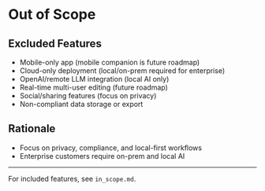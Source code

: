 # Out of Scope

## Excluded Features
- Mobile-only app (mobile companion is future roadmap)
- Cloud-only deployment (local/on-prem required for enterprise)
- OpenAI/remote LLM integration (local AI only)
- Real-time multi-user editing (future roadmap)
- Social/sharing features (focus on privacy)
- Non-compliant data storage or export

## Rationale
- Focus on privacy, compliance, and local-first workflows
- Enterprise customers require on-prem and local AI

---

For included features, see `in_scope.md`.
